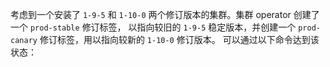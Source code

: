 ---
---
考虑到一个安装了 `1-9-5` 和 `1-10-0` 两个修订版本的集群。集群 operator 创建了一个 `prod-stable` 修订标签，
以指向较旧的 `1-9-5` 稳定版本，并创建一个 `prod-canary` 修订标签，用以指向较新的 `1-10-0` 修订版本。
可以通过以下命令达到该状态：